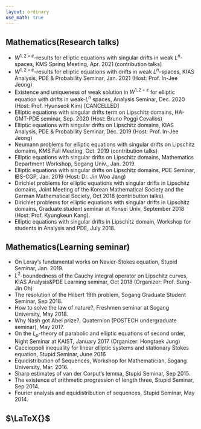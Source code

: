 ```yaml
---
layout: ordinary
use_math: true 
---
```


## Mathematics(Research talks)
- $W^{1,2+\varepsilon}$-results for elliptic equations with singular drifts in weak $L^n$-spaces, KMS Spring Meeting, Apr. 2021 (contribution talks)
- $W^{1,2+\varepsilon}$-results for elliptic equations with drifts in weak $L^n$-spaces, KIAS Analysis, PDE & Probability Seminar, Jan. 2021 (Host: Prof. In-Jee Jeong)
- Existence and uniqueness of weak solution in $W^{1,2+\varepsilon}$ for elliptic equation with drifts in weak-$L^{n}$ spaces, Analysis Seminar, Dec. 2020 (Host: Prof. Hyunseok Kim) [CANCELLED]
- Elliptic equations with singular drifts term on Lipschitz domains, HA-GMT-PDE seminar, Sep. 2020 (Host: Bruno Poggi Cevallos)
- Elliptic equations with singular drifts on Lipschitz domains, KIAS Analysis, PDE & Probability Seminar, Dec. 2019 (Host: Prof. In-Jee Jeong)
- Neumann problems for elliptic equations with singular drifts on Lipschitz domains, KMS Fall Meeting, Oct. 2019 (contribution talks)
- Elliptic equations with singular drifts on Lipschitz domains, Mathematics Department Workshop, Sogang Univ., Jan. 2019.
- Elliptic equations with singular drifts on Lipschitz domains, PDE Seminar, IBS-CGP, Jan. 2019 (Host: Dr. Jin Woo Jang)
- Dirichlet problems for elliptic equations with singular drifts in Lipschitz domains, Joint Meeting of the Korean Mathematical Society and the German Mathematical Society, Oct 2018 (contribution talks).
- Dirichlet problems for elliptic equations with singular drifts in Lipschitz domains, Graduate student seminar at Yonsei Univ, September 2018 (Host: Prof. Kyungkeun Kang).
- Elliptic equations with singular drifts in Lipschitz domain, Workshop for students in Analysis and PDE, July 2018.

## Mathematics(Learning seminar)
- On Leray’s fundamental works on Navier-Stokes equation, Stupid Seminar, Jan. 2019.
- $L^2$-boundedness of the Cauchy integral operator on Lipschitz curves, KIAS Analysis&PDE Learning seminar, Oct 2018 (Organizer: Prof. Sung-Jin Oh)
- The resolution of the Hilbert 19th problem, Sogang Graduate Student Seminar, Sep 2018.
- How to solve the law of nature?, Freshmen seminar at Sogang University, May 2018.
- Why Nash got Abel prize?, Quaternion (POSTECH undergraduate seminar), May 2017.
- On the $L_p$-theory of parabolic and elliptic equations of second order, Night Seminar at KAIST, January 2017 (Organizer: Hongtaek Jung)
- Caccioppoli inequality for linear elliptic systems and stationary Stokes equation, Stupid Seminar, June 2016
- Equidistribution of Sequences, Workshop for  Mathematician, Sogang University, Mar. 2016. 
- Sharp estimates of van der Corput’s lemma, Stupid Seminar, Sep 2015.
- The existence of arithmetic progression of length three, Stupid Seminar, Sep 2014.
- Fourier analysis and equidistribution of sequences, Stupid Seminar, May 2014.


## $\LaTeX{}$

